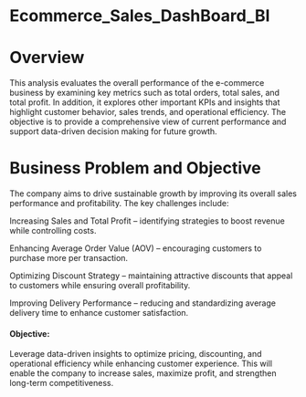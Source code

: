 # Ecommerce_Sales_DashBoard_BI
# Overview
This analysis evaluates the overall performance of the e-commerce business by examining key metrics such as total orders, total sales, and total profit. In addition, it explores other important KPIs and insights that highlight customer behavior, sales trends, and operational efficiency. The objective is to provide a comprehensive view of current performance and support data-driven decision making for future growth.

# Business Problem and Objective
The company aims to drive sustainable growth by improving its overall sales performance and profitability. The key challenges include:

Increasing Sales and Total Profit – identifying strategies to boost revenue while controlling costs.

Enhancing Average Order Value (AOV) – encouraging customers to purchase more per transaction.

Optimizing Discount Strategy – maintaining attractive discounts that appeal to customers while ensuring overall profitability.

Improving Delivery Performance – reducing and standardizing average delivery time to enhance customer satisfaction.

#### Objective:
Leverage data-driven insights to optimize pricing, discounting, and operational efficiency while enhancing customer experience. This will enable the company to increase sales, maximize profit, and strengthen long-term competitiveness.
